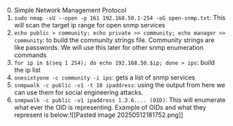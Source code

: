 0. Simple Network Management Protocol
1. `sudo nmap -sU --open -p 161 192.168.50.1-254 -oG open-snmp.txt`: This will scan the target ip range for open snmp services
2. `echo public > community; echo private >> community; echo manager >> community`: to build the community strings file. Community strings are like passwords. We will use this later for other snmp enumeration commands
3. `for ip in $(seq 1 254); do echo 192.168.50.$ip; done > ips`: build the ip list
4. `onesixtyone -c community -i ips`: gets a list of snmp services
5. `snmpwalk -c public -v1 -t 10 ipaddress`: using the output from here we can  use them for social engineering attacks.
6. `snmpwalk -c public -v1 ipaddress 1.3.6.... (OID)`: This will enumerate what ever the OID is representing. Example of OIDs and what they represent is below:![[Pasted image 20250512181752.png]]